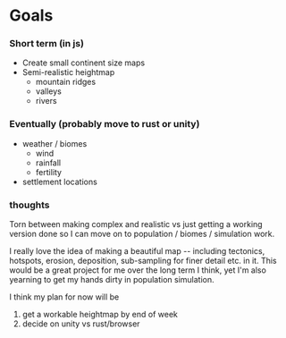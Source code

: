 # Goals 

### Short term (in js)
 - Create small continent size maps 
 - Semi-realistic heightmap 
    - mountain ridges 
    - valleys
    - rivers
    
### Eventually (probably move to rust or unity)
 - weather / biomes
    - wind
    - rainfall
    - fertility
 - settlement locations 
 
 
 ### thoughts
 
 Torn between making complex and realistic vs just getting a 
 working version done so I can move on to population / biomes 
  / simulation work.
  
 I really love the idea of making a beautiful map -- including
 tectonics, hotspots, erosion, deposition, sub-sampling for
 finer detail etc. in it. This would be a great project for me 
 over the long term I think, yet I'm also yearning to get my 
 hands dirty in population simulation. 
 
 I think my plan for now will be 
 1. get a workable heightmap by end of week
 2. decide on unity vs rust/browser
  
 
    
